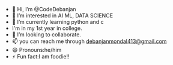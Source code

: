 - 👋 Hi, I’m @CodeDebanjan
- 👀 I’m interested in AI ML, DATA SCIENCE
- 🌱 I’m currently learning python and c
-  I'm in my 1st year in college. 
- 💞️ I’m looking to collaborate.
- 📫 you can reach me through debanjanmondal413@gmail.com
- 😄 Pronouns:he/him
- ⚡ Fun fact:I am foodie!!

<!---
CodeDebanjan/CodeDebanjan is a ✨ special ✨ repository because its `README.md` (this file) appears on your GitHub profile.
You can click the Preview link to take a look at your changes.
--->

